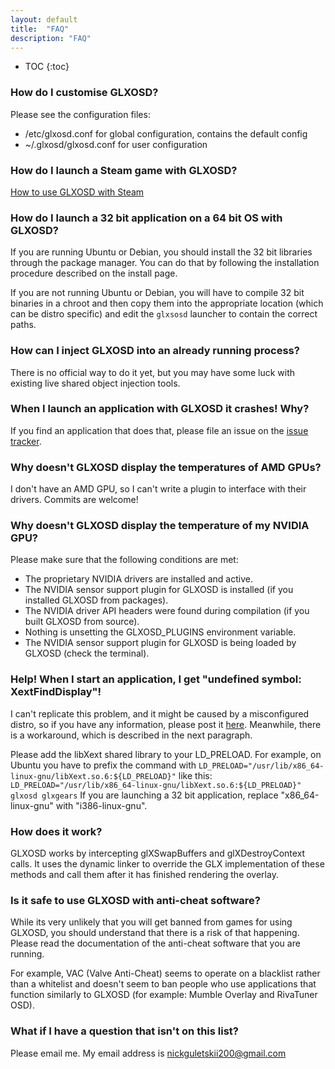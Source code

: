 ```yaml
---
layout: default
title:  "FAQ"
description: "FAQ"
---
```

* TOC
{:toc}

### How do I customise GLXOSD? ###

Please see the configuration files:

* /etc/glxosd.conf for global configuration, contains the default config
* ~/.glxosd/glxosd.conf for user configuration

### How do I launch a Steam game with GLXOSD? ###

[How to use GLXOSD with Steam](/usage.html#steam-games)

### How do I launch a 32 bit application on a 64 bit OS with GLXOSD? ###

If you are running Ubuntu or Debian, you should install the 32 bit libraries through the package manager. You can do that by following the installation procedure described on the install page.


If you are not running Ubuntu or Debian, you will have to compile 32 bit binaries in a chroot and then copy them into the appropriate location (which can be distro specific) and edit the `glxsosd` launcher to contain the correct paths.

### How can I inject GLXOSD into an already running process? ###

There is no official way to do it yet, but you may have some luck with existing live shared object injection tools.

### When I launch an application with GLXOSD it crashes! Why? ###

If you find an application that does that, please file an issue on the [issue tracker](https://github.com/nickguletskii/GLXOSD/issues?state=open).

### Why doesn't GLXOSD display the temperatures of AMD GPUs? ###

I don't have an AMD GPU, so I can't write a plugin to interface with their drivers. Commits are welcome!

### Why doesn't GLXOSD display the temperature of my NVIDIA GPU? ###

Please make sure that the following conditions are met:
* The proprietary NVIDIA drivers are installed and active.
* The NVIDIA sensor support plugin for GLXOSD is installed (if you installed GLXOSD from packages).
* The NVIDIA driver API headers were found during compilation (if you built GLXOSD from source).
* Nothing is unsetting the GLXOSD_PLUGINS environment variable.
* The NVIDIA sensor support plugin for GLXOSD is being loaded by GLXOSD (check the terminal).

### Help! When I start an application, I get "undefined symbol: XextFindDisplay"! ###

I can't replicate this problem, and it might be caused by a misconfigured distro, so if you have any information, please post it [here](https://github.com/nickguletskii/GLXOSD/issues/5). Meanwhile, there is a workaround, which is described in the next paragraph.


Please add the libXext shared library to your LD_PRELOAD. For example, on Ubuntu you have to prefix the command with `LD_PRELOAD="/usr/lib/x86_64-linux-gnu/libXext.so.6:${LD_PRELOAD}"` like this: `LD_PRELOAD="/usr/lib/x86_64-linux-gnu/libXext.so.6:${LD_PRELOAD}" glxosd glxgears` If you are launching a 32 bit application, replace "x86_64-linux-gnu" with "i386-linux-gnu".

### How does it work? ###

GLXOSD works by intercepting glXSwapBuffers and glXDestroyContext calls. It uses the dynamic linker to override the GLX implementation of these methods and call them after it has finished rendering the overlay.

### Is it safe to use GLXOSD with anti-cheat software? ###

While its very unlikely that you will get banned from games for using GLXOSD, you should understand that there is a risk of that happening. Please read the documentation of the anti-cheat software that you are running.

For example, VAC (Valve Anti-Cheat) seems to operate on a blacklist rather than a whitelist and doesn't seem to ban people who use applications that function similarly to GLXOSD (for example: Mumble Overlay and RivaTuner OSD).

### What if I have a question that isn't on this list? ###

Please email me. My email address is [nickguletskii200@gmail.com](mailto:nickguletskii200@gmail.com)